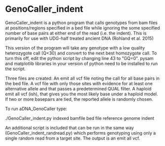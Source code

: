 # GenoCaller_indent
GenoCaller_indent is a python program that calls genotypes from bam files at positions/regions specified in a bed file while ignoring the some specified number of base pairs at either end of the read (i.e. the indent). This is primarily for use with UDG-half treated ancient DNA (Rohland et al. 2015)

This version of the program will take any genotype with a low quality heterozygote call (Q<30) and convert to the next best homozygote call. To turn this off, edit the python script by changing line 43 to "GQ=0". pysam and matplotlib libraries in your version of python need to be installed to run the script.

Three files are created: An emit all vcf file noting the call for all base pairs in the bed file. A vcf file with only those sites with evidence for at least one alternative allele and that passes a predetermined QUAL filter. A haploid emit all vcf (ish), that gives you the most likely base under a haploid model. If two or more basepairs are tied, the reported allele is randomly chosen.

To run aDNA_GenoCaller type:

./GenoCaller_indent.py indexed bamfile bed file reference genome indent

An additional script is included that can be run in the same way (GenoCaller_indent_randread.py) which performs genotyping using only a single random read from a target site. The output is an emit all vcf.
